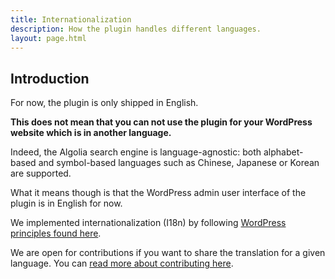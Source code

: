 ```yaml
---
title: Internationalization
description: How the plugin handles different languages.
layout: page.html
---
```

## Introduction

For now, the plugin is only shipped in English.

**This does not mean that you can not use the plugin for your WordPress website which is in another language.**

Indeed, the Algolia search engine is language-agnostic: both alphabet-based and symbol-based languages such as Chinese, Japanese or Korean are supported.

What it means though is that the WordPress admin user interface of the plugin is in English for now.

We implemented internationalization (I18n) by following [WordPress principles found here](https://developer.wordpress.org/plugins/internationalization/).

We are open for contributions if you want to share the translation for a given language.
You can [read more about contributing here](contribute.html#missing-translations).

